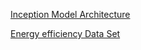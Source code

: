 [Inception Model Architecture](https://towardsdatascience.com/a-simple-guide-to-the-versions-of-the-inception-network-7fc52b863202)

[Energy efficiency Data Set](https://archive.ics.uci.edu/ml/datasets/Energy+efficiency)